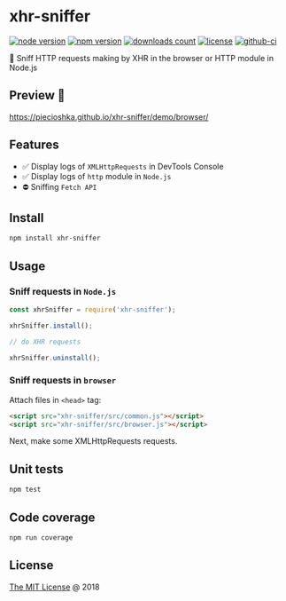 # xhr-sniffer

[![node version](https://img.shields.io/node/v/xhr-sniffer.svg)](https://www.npmjs.com/package/xhr-sniffer)
[![npm version](https://badge.fury.io/js/xhr-sniffer.svg)](https://badge.fury.io/js/xhr-sniffer)
[![downloads count](https://img.shields.io/npm/dt/xhr-sniffer.svg)](https://www.npmjs.com/package/xhr-sniffer)
[![license](https://img.shields.io/npm/l/xhr-sniffer.svg)](https://www.npmjs.com/package/xhr-sniffer)
[![github-ci](https://github.com/piecioshka/xhr-sniffer/actions/workflows/testing.yml/badge.svg)](https://github.com/piecioshka/xhr-sniffer/actions/workflows/testing.yml)

:hammer: Sniff HTTP requests making by XHR in the browser or HTTP module in Node.js

## Preview 🎉

<https://piecioshka.github.io/xhr-sniffer/demo/browser/>

## Features

* :white_check_mark: Display logs of `XMLHttpRequests` in DevTools Console
* :white_check_mark: Display logs of `http` module in `Node.js`
* :no_entry: Sniffing `Fetch API`

## Install

```bash
npm install xhr-sniffer
```

## Usage

### Sniff requests in `Node.js`

```javascript
const xhrSniffer = require('xhr-sniffer');

xhrSniffer.install();

// do XHR requests

xhrSniffer.uninstall();
```

### Sniff requests in `browser`

Attach files in `<head>` tag:

```html
<script src="xhr-sniffer/src/common.js"></script>
<script src="xhr-sniffer/src/browser.js"></script>
```

Next, make some XMLHttpRequests requests.

## Unit tests

```bash
npm test
```

## Code coverage

```bash
npm run coverage
```

## License

[The MIT License](https://piecioshka.mit-license.org) @ 2018
